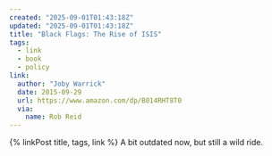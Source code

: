 ```yaml
---
created: "2025-09-01T01:43:18Z"
updated: "2025-09-01T01:43:18Z"
title: "Black Flags: The Rise of ISIS"
tags:
  - link
  - book
  - policy
link:
  author: "Joby Warrick"
  date: 2015-09-29
  url: https://www.amazon.com/dp/B014RHT8T0
  via:
    name: Rob Reid
---
```


{% linkPost title, tags, link %} A bit outdated now, but still a wild ride.

